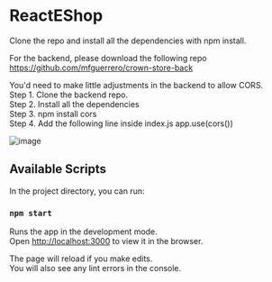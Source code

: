 # ReactEShop

Clone the repo and install all the dependencies with npm install.

For the backend, please download the following repo https://github.com/mfguerrero/crown-store-back 

You'd need to make little adjustments in the backend to allow CORS.\
Step 1. Clone the backend repo.\
Step 2. Install all the dependencies\
Step 3. npm install cors\
Step 4. Add the following line inside index.js  app.use(cors())

![image](https://user-images.githubusercontent.com/3522527/133303034-dd3e9de3-ef76-4a56-b7f2-0c9b9122e3be.png)


## Available Scripts

In the project directory, you can run:

### `npm start`

Runs the app in the development mode.\
Open [http://localhost:3000](http://localhost:3000) to view it in the browser.

The page will reload if you make edits.\
You will also see any lint errors in the console.
 
